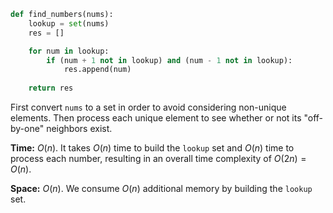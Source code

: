 ```python
def find_numbers(nums):
    lookup = set(nums)
    res = []

    for num in lookup:
        if (num + 1 not in lookup) and (num - 1 not in lookup):
            res.append(num)
    
    return res
```

First convert `nums` to a set in order to avoid considering non-unique elements. Then process each unique element to see whether or not its "off-by-one" neighbors exist.

**Time:** $O(n)$. It takes $O(n)$ time to build the `lookup` set and $O(n)$ time to process each number, resulting in an overall time complexity of $O(2n) = O(n)$.

**Space:** $O(n)$. We consume $O(n)$ additional memory by building the `lookup` set.